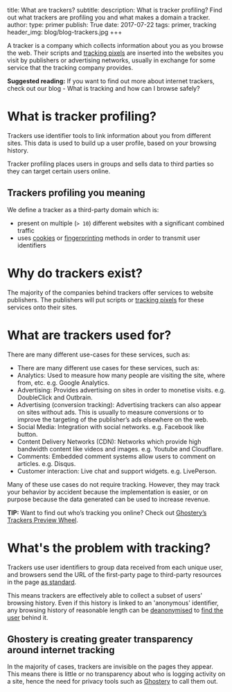 title: What are trackers?
subtitle:
description: What is tracker profiling? Find out what trackers are profiling you and what makes a domain a tracker.
author:
type: primer
publish: True
date: 2017-07-22
tags: primer, tracking
header_img: blog/blog-trackers.jpg
+++


A tracker is a company which collects information about you as you browse the web. Their scripts and [tracking pixels](/blog/tracking_pixel.html) are inserted into the websites you visit by publishers or advertising networks, usually in exchange for some service that the tracking company provides.

**Suggested reading:** If you want to find out more about internet trackers, check out our blog - What is tracking and how can I browse safely?

What is tracker profiling?
===

Trackers use identifier tools to link information about you from different sites. This data is used to build up a user profile, based on your browsing history.

Tracker profiling places users in groups and sells data to third parties so they can target certain users online.

Trackers profiling you meaning
---

We define a tracker as a third-party domain which is:

- present on multiple (`> 10`) different websites with a significant combined traffic
- uses [cookies](/blog/cookies.html) or [fingerprinting](/blog/fingerprinting.html) methods in order to transmit user identifiers


Why do trackers exist?
===

The majority of the companies behind trackers offer services to website publishers. The publishers will put scripts or [tracking pixels](/blog/tracking_pixel.html) for these services onto their sites.

What are trackers used for?
===

There are many different use-cases for these services, such as:

- There are many different use cases for these services, such as:
- Analytics: Used to measure how many people are visiting the site, where from, etc. e.g. Google Analytics.
- Advertising: Provides advertising on sites in order to monetise visits. e.g. DoubleClick and Outbrain.
- Advertising (conversion tracking): Advertising trackers can also appear on sites without ads. This is usually to measure conversions or to improve the targeting of the publisher’s ads elsewhere on the web.
- Social Media: Integration with social networks. e.g. Facebook like button.
- Content Delivery Networks (CDN): Networks which provide high bandwidth content like videos and images. e.g. Youtube and Cloudflare.
- Comments: Embedded comment systems allow users to comment on articles. e.g. Disqus.
- Customer interaction: Live chat and support widgets. e.g. LivePerson.

Many of these use cases do not require tracking. However, they may track your behavior by accident because the implementation is easier, or on purpose because the data generated can be used to increase revenue.

**TIP:** Want to find out who’s tracking you online? Check out [Ghostery’s Trackers Preview Wheel](https://www.ghostery.com/blog/introducing-wtm-serp-report).


What's the problem with tracking?
===

Trackers use user identifiers to group data received from each unique user, and browsers send the URL of the first-party page to third-party resources in the page [as standard](https://en.wikipedia.org/wiki/HTTP_referer).

This means trackers are effectively able to collect a subset of users' browsing history. Even if this history is linked to an 'anonymous' identifier, any browsing history of reasonable length can be [deanonymised](http://randomwalker.info/publications/browsing-history-deanonymization.pdf) to [find the user](https://www.slideshare.net/jmpujol/data-collection-without-privacy-sideeffects-at-big2016-www-2016#20) behind it.

Ghostery is creating greater transparency around internet tracking
---

In the majority of cases, trackers are invisible on the pages they appear. This means there is little or no transparency about who is logging activity on a site, hence the need for privacy tools such as [Ghostery](https://www.ghostery.com/) to call them out.
